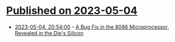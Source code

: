 # [Published on 2023-05-04](index.md)

* [2023-05-04, 20:54:00](https://soylentnews.org/article.pl?sid=23/05/03/1824257&from=rss) - [A Bug Fix in the 8086 Microprocessor, Revealed in the Die's Silicon](https://soylentnews.org/article.pl?sid=23/05/03/1824257&from=rss)
